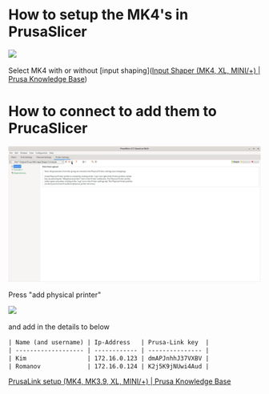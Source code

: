 # How to setup the MK4's in PrusaSlicer

![](/home/leah/.var/app/com.github.marktext.marktext/config/marktext/images/2024-01-25-22-03-08-image.png)

Select MK4 with or without [input shaping]([Input Shaper (MK4, XL, MINI/+) | Prusa Knowledge Base](https://help.prusa3d.com/article/input-shaper-mk4-xl-mini-_451816))

# How to connect to add them to PrucaSlicer

![](images/2.png)

Press "add physical printer"

![](/home/leah/.var/app/com.github.marktext.marktext/config/marktext/images/2024-01-25-22-09-09-image.png)

and add in the details to below

```
| Name (and username) | Ip-Address   | Prusa-Link key  |
| ------------------- | ------------ | --------------- |
| Kim                 | 172.16.0.123 | dmAPJnhhJ37VXBV |
| Romanov             | 172.16.0.124 | K2j5K9jNUwi4Aud |
```

[PrusaLink setup (MK4, MK3.9, XL, MINI/+) | Prusa Knowledge Base](https://help.prusa3d.com/guide/wi-fi-and-prusalink-setup-mk4-mk3-9-xl-mini-_413293#416077)

